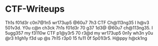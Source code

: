 # CTF-Writeups
Th1s f01d3r c0n7@1n5 wr173up5 @60u7 7h3 CTF Ch@113ng35 I h@v3 501v3d.
Y0u c@n ch3ck 7h1s f01d3r 70 g37 1d3@ @60u7 ch@113ng35.
I 5ugg357 my f3110w CTF p1@y3r5 70 r3@d my wr173up5 0n1y wh3n y0u @r3 h1gh1y f3d up @s 7h15 r3p0 15 fu11 0f 5p01l3r5.
H@ppy h@ck1ng
